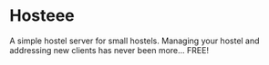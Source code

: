 Hosteee
=======

A simple hostel server for small hostels. Managing your hostel and addressing new clients has never been more... FREE!

